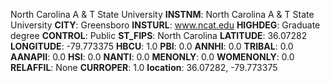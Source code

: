 
North Carolina A & T State University
**INSTNM**: North Carolina A & T State University 
**CITY**: Greensboro 
**INSTURL**: www.ncat.edu 
**HIGHDEG**: Graduate degree 
**CONTROL**: Public 
**ST_FIPS**: North Carolina 
**LATITUDE**: 36.07282 
**LONGITUDE**: -79.773375 
**HBCU**: 1.0 
**PBI**: 0.0 
**ANNHI**: 0.0 
**TRIBAL**: 0.0 
**AANAPII**: 0.0 
**HSI**: 0.0 
**NANTI**: 0.0 
**MENONLY**: 0.0 
**WOMENONLY**: 0.0 
**RELAFFIL**: None 
**CURROPER**: 1.0 
**location**: 36.07282, -79.773375 